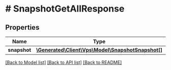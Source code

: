 # # SnapshotGetAllResponse

## Properties

Name | Type | Description | Notes
------------ | ------------- | ------------- | -------------
**snapshot** | [**\Generated\Client\Vps\Model\SnapshotSnapshot[]**](SnapshotSnapshot.md) |  | [optional]

[[Back to Model list]](../../README.md#models) [[Back to API list]](../../README.md#endpoints) [[Back to README]](../../README.md)

